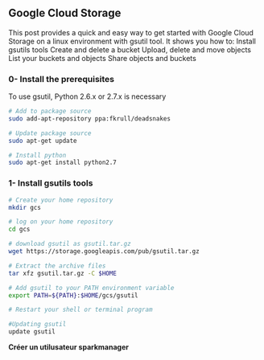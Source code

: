 ## Google Cloud Storage
This post provides a quick and easy way to get started with Google Cloud Storage on a linux environment with gsutil tool. It shows you how to:
  Install gsutils tools
  Create and delete a bucket
  Upload, delete and move objects
  List your buckets and objects
  Share objects and buckets


### 0- Install the prerequisites
To use gsutil, Python 2.6.x or 2.7.x is necessary

```sh
# Add to package source
sudo add-apt-repository ppa:fkrull/deadsnakes

# Update package source
sudo apt-get update

# Install python
sudo apt-get install python2.7
```

### 1- Install gsutils tools
```sh
# Create your home repository
mkdir gcs

# log on your home repository
cd gcs

# download gsutil as gsutil.tar.gz
wget https://storage.googleapis.com/pub/gsutil.tar.gz

# Extract the archive files
tar xfz gsutil.tar.gz -C $HOME

# Add gsutil to your PATH environment variable
export PATH=${PATH}:$HOME/gcs/gsutil

# Restart your shell or terminal program

#Updating gsutil
update gsutil
```


**Créer un utilusateur sparkmanager**
```sh
